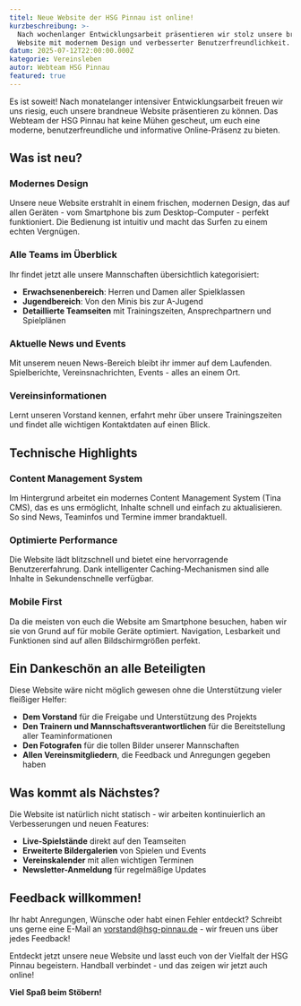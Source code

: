 ```yaml
---
titel: Neue Website der HSG Pinnau ist online!
kurzbeschreibung: >-
  Nach wochenlanger Entwicklungsarbeit präsentieren wir stolz unsere brandneue
  Website mit modernem Design und verbesserter Benutzerfreundlichkeit.
datum: 2025-07-12T22:00:00.000Z
kategorie: Vereinsleben
autor: Webteam HSG Pinnau
featured: true
---
```


Es ist soweit! Nach monatelanger intensiver Entwicklungsarbeit freuen wir uns riesig, euch unsere brandneue Website präsentieren zu können. Das Webteam der HSG Pinnau hat keine Mühen gescheut, um euch eine moderne, benutzerfreundliche und informative Online-Präsenz zu bieten.

## Was ist neu?

### Modernes Design

Unsere neue Website erstrahlt in einem frischen, modernen Design, das auf allen Geräten - vom Smartphone bis zum Desktop-Computer - perfekt funktioniert. Die Bedienung ist intuitiv und macht das Surfen zu einem echten Vergnügen.

### Alle Teams im Überblick

Ihr findet jetzt alle unsere Mannschaften übersichtlich kategorisiert:

* **Erwachsenenbereich**: Herren und Damen aller Spielklassen
* **Jugendbereich**: Von den Minis bis zur A-Jugend
* **Detaillierte Teamseiten** mit Trainingszeiten, Ansprechpartnern und Spielplänen

### Aktuelle News und Events

Mit unserem neuen News-Bereich bleibt ihr immer auf dem Laufenden. Spielberichte, Vereinsnachrichten, Events - alles an einem Ort.

### Vereinsinformationen

Lernt unseren Vorstand kennen, erfahrt mehr über unsere Trainingszeiten und findet alle wichtigen Kontaktdaten auf einen Blick.

## Technische Highlights

### Content Management System

Im Hintergrund arbeitet ein modernes Content Management System (Tina CMS), das es uns ermöglicht, Inhalte schnell und einfach zu aktualisieren. So sind News, Teaminfos und Termine immer brandaktuell.

### Optimierte Performance

Die Website lädt blitzschnell und bietet eine hervorragende Benutzererfahrung. Dank intelligenter Caching-Mechanismen sind alle Inhalte in Sekundenschnelle verfügbar.

### Mobile First

Da die meisten von euch die Website am Smartphone besuchen, haben wir sie von Grund auf für mobile Geräte optimiert. Navigation, Lesbarkeit und Funktionen sind auf allen Bildschirmgrößen perfekt.

## Ein Dankeschön an alle Beteiligten

Diese Website wäre nicht möglich gewesen ohne die Unterstützung vieler fleißiger Helfer:

* **Dem Vorstand** für die Freigabe und Unterstützung des Projekts
* **Den Trainern und Mannschaftsverantwortlichen** für die Bereitstellung aller Teaminformationen
* **Den Fotografen** für die tollen Bilder unserer Mannschaften
* **Allen Vereinsmitgliedern**, die Feedback und Anregungen gegeben haben

## Was kommt als Nächstes?

Die Website ist natürlich nicht statisch - wir arbeiten kontinuierlich an Verbesserungen und neuen Features:

* **Live-Spielstände** direkt auf den Teamseiten
* **Erweiterte Bildergalerien** von Spielen und Events
* **Vereinskalender** mit allen wichtigen Terminen
* **Newsletter-Anmeldung** für regelmäßige Updates

## Feedback willkommen!

Ihr habt Anregungen, Wünsche oder habt einen Fehler entdeckt? Schreibt uns gerne eine E-Mail an [vorstand@hsg-pinnau.de](mailto:vorstand@hsg-pinnau.de) - wir freuen uns über jedes Feedback!

Entdeckt jetzt unsere neue Website und lasst euch von der Vielfalt der HSG Pinnau begeistern. Handball verbindet - und das zeigen wir jetzt auch online!

**Viel Spaß beim Stöbern!**
